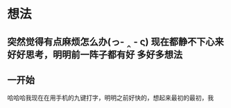 # 想法

突然觉得有点麻烦怎么办(っ- ‸ - ς)
现在都静不下心来好好思考，明明前一阵子都有好
多好多想法
-
## 一开始
哈哈哈我现在在用手机的九键打字，明明之前好快的，想起来最初的最初，我
<!--stackedit_data:
eyJoaXN0b3J5IjpbLTcyOTMyNDExNiwxMTQyNDEyNTc2XX0=
-->